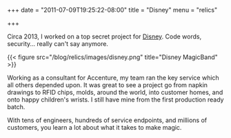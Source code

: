+++
date = "2011-07-09T19:25:22-08:00"
title = "Disney"
menu = "relics"

+++

Circa 2013, I worked on a top secret project for [Disney](http://www.disneystore.com/magicband/mn/1024701/). Code words, security... really can't say anymore.

{{< figure src="/blog/relics/images/disney.png" title="Disney MagicBand" >}}

Working as a consultant for Accenture, my team ran the key service which all others depended upon.  It was great to see a project go from napkin drawings to RFID chips, molds, around the world, into customer homes, and onto happy children's wrists.  I still have mine from the first production ready batch.

With tens of engineers, hundreds of service endpoints, and millions of customers, you learn a lot about what it takes to make magic.
